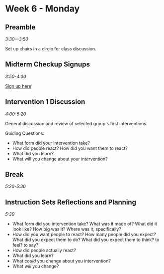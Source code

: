 # Week 6 - Monday

## Preamble
*3:30—3:50*

Set up chairs in a circle for class discussion.

## Midterm Checkup Signups
*3:50-4:00*

[Sign up here](https://docs.google.com/a/newschool.edu/spreadsheets/d/1StO7rA7lCzgpaVGzsGn4wKeOb8-YR9yJPtJ8hZ8HbQA/edit?usp=sharing)

## Intervention 1 Discussion
*4:00-5:20*

General discussion and review of selected group's first interventions.

Guiding Questions:

- What form did your intervention take?
- How did people react? How did you want them to react?
- What did you learn?
- What will you change about your intervention?

## Break
*5:20-5:30*

## Instruction Sets Reflections and Planning
*5:30*


- What form did you intervention take? What was it made of? What did it look like? How big was it? Where was it, specifically?
- How did you want people to react? How many people did you expect? What did you expect them to do? What did you expect them to think? to feel? to say?
- How did people actually react?
- What did you learn?
- What *could* you change about you intervention?
- What *will* you change?





<!-- Research | &nbsp;
--- | ---
Skeches | Fix Ideas
Studies | Discover Ideas
Prototypes | Test Ideas -->




